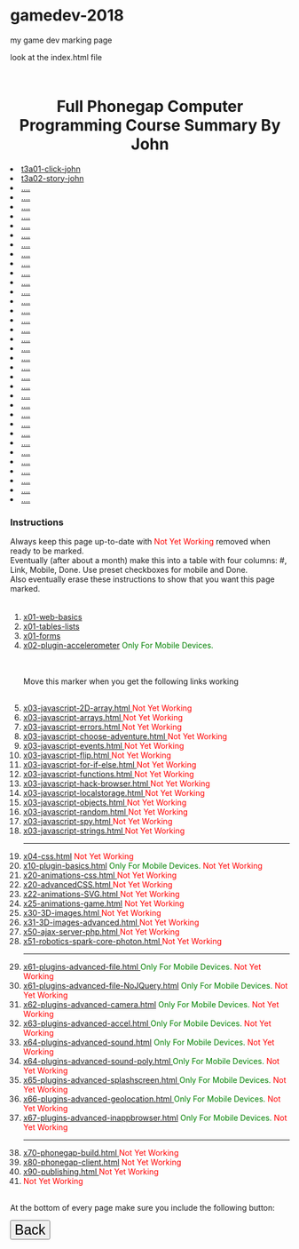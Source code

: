 # gamedev-2018
my game dev marking page




look at the index.html file


<h2 style="font-size:45px; color:red;">  </h2> <!-- insert between this tag Teacher Help please with the file -----   -->


<h1 align=center>Full Phonegap Computer Programming Course Summary By John</h1> 

<li><a href="https://preview.c9users.io/john2000/gamedev/t3a01-click-john.html?_c9_id=livepreview3&_c9_host=https://ide.c9.io">t3a01-click-john</a><br>
<li><a href="https://preview.c9users.io/john2000/gamedev/t3a02-story-John.html?_c9_id=livepreview4&_c9_host=https://ide.c9.io">t3a02-story-john</a><br>
<li><a href="">....</a><br>
<li><a href="">....</a><br>
<li><a href="">....</a><br>
<li><a href="">....</a><br>
<li><a href="">....</a><br>
<li><a href="">....</a><br>
<li><a href="">....</a><br>
<li><a href="">....</a><br>
<li><a href="">....</a><br>
<li><a href="">....</a><br>
<li><a href="">....</a><br>
<li><a href="">....</a><br>
<li><a href="">....</a><br>
<li><a href="">....</a><br>
<li><a href="">....</a><br>
<li><a href="">....</a><br>
<li><a href="">....</a><br>
<li><a href="">....</a><br>
<li><a href="">....</a><br>
<li><a href="">....</a><br>
<li><a href="">....</a><br>
<li><a href="">....</a><br>
<li><a href="">....</a><br>
<li><a href="">....</a><br>
<li><a href="">....</a><br>
<li><a href="">....</a><br>
<li><a href="">....</a><br>
<li><a href="">....</a><br>
<li><a href="">....</a><br>
<li><a href="">....</a><br>
<li><a href="">....</a><br>
<li><a href="">....</a><br>
<li><a href="">....</a><br>
<li><a href="">....</a><br>




<h3>Instructions</h3>
Always keep this page up-to-date with <font color="red"> Not Yet Working </font> removed when ready to be marked.<br>
Eventually (after about a month) make this into a table with four columns: #, Link, Mobile, Done. Use preset checkboxes for mobile and Done. <br>
Also eventually erase these instructions to show that you want this page marked. <br><br><br>



<ol>
<li><a href="x01-web-basics/x01-web-basics.html">x01-web-basics</a><br>
<li><a href="x01-web-basics/x01-tables-lists.html">x01-tables-lists</a><br>
<li><a href="x01-web-basics/x01-forms.html">x01-forms</a><br>

<li><a href="x02-plugin-accelerometer/x02-plugin-accelerometer.html">x02-plugin-accelerometer</a> <font color="green">Only For Mobile Devices. </font>





<br><br>Move this marker when you get the following links working<br><br>









<li><a href="x03-javascript/x03-javascript-2D-array.html">x03-javascript-2D-array.html </a> <font color="red"> Not Yet Working </font> 
<li><a href="x03-javascript/x03-javascript-arrays.html">x03-javascript-arrays.html </a> <font color="red"> Not Yet Working </font> 
<li><a href="x03-javascript/x03-javascript-errors.html">x03-javascript-errors.html </a> <font color="red"> Not Yet Working </font> 
<li><a href="x03-javascript/x03-javascript-choose-adventure.html">x03-javascript-choose-adventure.html </a> <font color="red"> Not Yet Working </font> 

<li><a href="x03-javascript/x03-javascript-events.html">x03-javascript-events.html </a> <font color="red"> Not Yet Working </font> 
<li><a href="x03-javascript/x03-javascript-flip.html">x03-javascript-flip.html </a> <font color="red"> Not Yet Working </font> 
<li><a href="x03-javascript/x03-javascript-for-if-else.html">x03-javascript-for-if-else.html </a> <font color="red"> Not Yet Working </font> 
<li><a href="x03-javascript/x03-javascript-functions.html">x03-javascript-functions.html </a> <font color="red"> Not Yet Working </font> 

<li><a href="x03-javascript/x03-javascript-hack-browser.html">x03-javascript-hack-browser.html </a> <font color="red"> Not Yet Working </font> 
<li><a href="x03-javascript/x03-javascript-localstorage.html">x03-javascript-localstorage.html </a> <font color="red"> Not Yet Working </font> 
<li><a href="x03-javascript/x03-javascript-objects.html">x03-javascript-objects.html </a> <font color="red"> Not Yet Working </font> 
<li><a href="x03-javascript/x03-javascript-random.html">x03-javascript-random.html </a> <font color="red"> Not Yet Working </font> 
<li><a href="x03-javascript/x03-javascript-spy.html">x03-javascript-spy.html </a> <font color="red"> Not Yet Working </font> 
<li><a href="x03-javascript/x03-javascript-strings.html">x03-javascript-strings.html </a> <font color="red"> Not Yet Working </font> 

 
 
 
 
 
 
 
  
 <hr> 
  
  
  
  
<li><a href="x04-css/x04-css.html"> x04-css.html</a> <font color="red"> Not Yet Working </font> 

<li><a href="x10-plugin-basics/x10-plugin-basics.html"> x10-plugin-basics.html</a>  <font color="green">Only For Mobile Devices. </font>  <font color="red"> Not Yet Working </font> 

<li><a href="x20-animations-css/x20-animations-css.html">x20-animations-css.html </a> <font color="red"> Not Yet Working </font> 
<li><a href="x20-animations-css/x20-advancedCSS.html">x20-advancedCSS.html </a> <font color="red"> Not Yet Working </font> 

<li><a href="x22-animations-SVG/x22-animations-SVG.html">x22-animations-SVG.html </a> <font color="red"> Not Yet Working </font> 

<li><a href="x25-animations-game/x25-animations-game.html"> x25-animations-game.html</a> <font color="red"> Not Yet Working </font> 

<li><a href="x30-3D-images/x30-3D-images.html">x30-3D-images.html </a> <font color="red"> Not Yet Working </font> 

<li><a href="x31-3D-images-advanced/x31-3D-images-advanced.html">x31-3D-images-advanced.html </a> <font color="red"> Not Yet Working </font> 

<li><a href="x50-ajax-server-php/x50-ajax-server-php.html">x50-ajax-server-php.html </a> <font color="red"> Not Yet Working </font>

<li><a href="x51-robotics-spark-core-photon/x51-robotics-spark-core-photon.html ">x51-robotics-spark-core-photon.html  </a> <font color="red"> Not Yet Working </font>







<hr>



<li><a href="x61-plugins-advanced-file/x61-plugins-advanced-file.html">x61-plugins-advanced-file.html </a> <font color="green">Only For Mobile Devices. </font>  <font color="red"> Not Yet Working </font> 

<li><a href="x61-plugins-advanced-file/x61-plugins-advanced-file-NoJQuery.html"> x61-plugins-advanced-file-NoJQuery.html</a> <font color="green">Only For Mobile Devices. </font>  <font color="red"> Not Yet Working </font> 

<li><a href="x62-plugins-advanced-camera/x62-plugins-advanced-camera.html">x62-plugins-advanced-camera.html</a> <font color="green">Only For Mobile Devices. </font>  <font color="red"> Not Yet Working </font> 

<li><a href="x63-plugins-advanced-accel/x63-plugins-advanced-accel.html">x63-plugins-advanced-accel.html </a> <font color="green">Only For Mobile Devices. </font>  <font color="red"> Not Yet Working </font> 

<li><a href="x64-plugins-advanced-sound/x64-plugins-advanced-sound.html"> x64-plugins-advanced-sound.html</a> <font color="green">Only For Mobile Devices. </font>  <font color="red"> Not Yet Working </font> 

<li><a href="x64-plugins-advanced-sound/x64-plugins-advanced-sound-poly.html">x64-plugins-advanced-sound-poly.html </a> <font color="green">Only For Mobile Devices. </font>  <font color="red"> Not Yet Working </font> 

<li><a href="x65-plugins-advanced-splashscreen/x65-plugins-advanced-splashscreen.html">x65-plugins-advanced-splashscreen.html </a> <font color="green">Only For Mobile Devices. </font>  <font color="red"> Not Yet Working </font> 

<li><a href="x66-plugins-advanced-geolocation/x66-plugins-advanced-geolocation.html">x66-plugins-advanced-geolocation.html </a> <font color="green">Only For Mobile Devices. </font>  <font color="red"> Not Yet Working </font> 

<li><a href="x67-plugins-advanced-inappbrowser/x67-plugins-advanced-inappbrowser.html"> x67-plugins-advanced-inappbrowser.html</a> <font color="green">Only For Mobile Devices. </font>  <font color="red"> Not Yet Working </font> 


<hr>




<li><a href="x70-phonegap-build/x70-phonegap-build.html">x70-phonegap-build.html </a> <font color="red"> Not Yet Working </font> 

<li><a href="x80-phonegap-client/x80-phonegap-client.html"> x80-phonegap-client.html</a> <font color="red"> Not Yet Working </font> 
  
<li><a href="x90-publishing/x90-publishing.html">x90-publishing.html </a> <font color="red"> Not Yet Working </font> 

<li><a href=""> </a> <font color="red"> Not Yet Working </font> 






</ol>

<br>At the bottom of every page make sure you include the following button:<br>

<input type=button value="Back" style="font-size:25px" onclick="{location='window.history.back'}">
<br><br>
